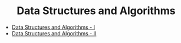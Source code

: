 <h1 align="center"> Data Structures and Algorithms </h1>

- [Data Structures and Algorithms - I](./DSA-I/readme.md)
- [Data Structures and Algorithms - II](./DSA-II/readme.md)
